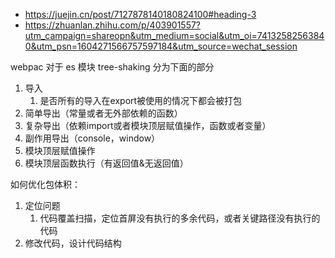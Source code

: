- <https://juejin.cn/post/7127878140180824100#heading-3>
- <https://zhuanlan.zhihu.com/p/403901557?utm_campaign=shareopn&utm_medium=social&utm_oi=74132582563840&utm_psn=1604271566757597184&utm_source=wechat_session>

webpac 对于 es 模块 tree-shaking 分为下面的部分

1. 导入
   1. 是否所有的导入在export被使用的情况下都会被打包
2. 简单导出（常量或者无外部依赖的函数）
3. 复杂导出（依赖import或者模块顶层赋值操作，函数或者变量）
4. 副作用导出（console，window）
5. 模块顶层赋值操作
6. 模块顶层函数执行（有返回值&无返回值）

如何优化包体积：

1. 定位问题
   1. 代码覆盖扫描，定位首屏没有执行的多余代码，或者关键路径没有执行的代码
2. 修改代码，设计代码结构
